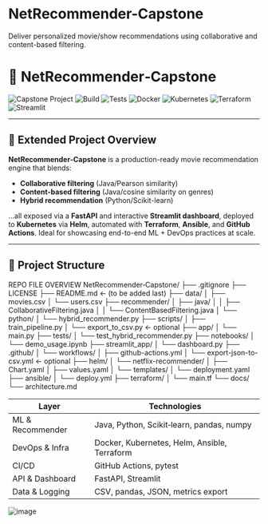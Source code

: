# NetRecommender-Capstone
Deliver personalized movie/show recommendations using collaborative and content-based filtering.
# 🎥 NetRecommender‑Capstone

![Capstone Project](https://img.shields.io/badge/Capstone-Project-blueviolet?style=for-the-badge&logo=github)
![Build](https://img.shields.io/badge/build-passing-success)
![Tests](https://img.shields.io/badge/tests-pytest-blue)
![Docker](https://img.shields.io/badge/docker-enabled-blue)
![Kubernetes](https://img.shields.io/badge/kubernetes-ready-blue)
![Terraform](https://img.shields.io/badge/terraform-enabled-lightblue)
![Streamlit](https://img.shields.io/badge/dashboard-Streamlit-orange)

---

## 📘 Extended Project Overview

**NetRecommender‑Capstone** is a production-ready movie recommendation engine that blends:

- **Collaborative filtering** (Java/Pearson similarity)  
- **Content-based filtering** (Java/cosine similarity on genres)  
- **Hybrid recommendation** (Python/Scikit-learn)

...all exposed via a **FastAPI** and interactive **Streamlit dashboard**, deployed to **Kubernetes** via **Helm**, automated with **Terraform**, **Ansible**, and **GitHub Actions**. Ideal for showcasing end-to-end ML + DevOps practices at scale.

---

## 📂 Project Structure
REPO FILE OVERVIEW
NetRecommender‑Capstone/
├── .gitignore
├── LICENSE
├── README.md                    ← (to be added last)
├── data/
│   ├── movies.csv
│   └── users.csv
├── recommender/
│   ├── java/
│   │   ├── CollaborativeFiltering.java
│   │   └── ContentBasedFiltering.java
│   └── python/
│       └── hybrid_recommender.py
├── scripts/
│   ├── train_pipeline.py
│   └── export_to_csv.py        ← optional
├── app/
│   └── main.py
├── tests/
│   └── test_hybrid_recommender.py
├── notebooks/
│   └── demo_usage.ipynb
├── streamlit_app/
│   └── dashboard.py
├── .github/
│   └── workflows/
│       ├── github-actions.yml
│       └── export-json-to-csv.yml  ← optional
├── helm/
│   └── netflix-recommender/
│       ├── Chart.yaml
│       ├── values.yaml
│       └── templates/
│           └── deployment.yaml
├── ansible/
│   └── deploy.yml
├── terraform/
│   └── main.tf
└── docs/
    └── architecture.md


| Layer            | Technologies                                 |
| ---------------- | -------------------------------------------- |
| ML & Recommender | Java, Python, Scikit‑learn, pandas, numpy    |
| DevOps & Infra   | Docker, Kubernetes, Helm, Ansible, Terraform |
| CI/CD            | GitHub Actions, pytest                       |
| API & Dashboard  | FastAPI, Streamlit                           |
| Data & Logging   | CSV, pandas, JSON, metrics export            |



![image](https://github.com/user-attachments/assets/cee7ca96-aa5d-403d-bb83-ef65a352ef3b)
